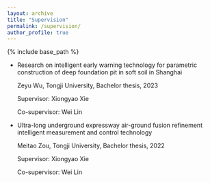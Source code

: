 ```yaml
---
layout: archive
title: "Supervision"
permalink: /supervision/
author_profile: true
---
```


{% include base_path %}


* Research on intelligent early warning technology for parametric construction of deep foundation pit in soft soil in Shanghai

  Zeyu Wu, Tongji University, Bachelor thesis, 2023

  Supervisor: Xiongyao Xie

  Co-supervisor: Wei Lin

* Ultra-long underground expressway air-ground fusion refinement intelligent measurement and control technology

  Meitao Zou, Tongji University, Bachelor thesis, 2022

  Supervisor: Xiongyao Xie

  Co-supervisor: Wei Lin
